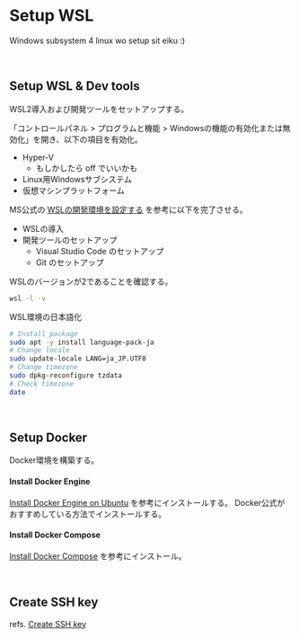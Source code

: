 


# Setup WSL

Windows subsystem 4 linux wo setup sit eiku :)

<br>

## Setup WSL & Dev tools

WSL2導入および開発ツールをセットアップする。

「コントロールパネル > プログラムと機能 > Windowsの機能の有効化または無効化」を開き、以下の項目を有効化。

- Hyper-V
  - もしかしたら off でいいかも
- Linux用Windowsサブシステム
- 仮想マシンプラットフォーム

MS公式の [WSLの開発環境を設定する](https://docs.microsoft.com/ja-jp/windows/wsl/setup/environment) を参考に以下を完了させる。

- WSLの導入
- 開発ツールのセットアップ
  - Visual Studio Code のセットアップ
  - Git のセットアップ

WSLのバージョンが2であることを確認する。

```sh
wsl -l -v
```

WSL環境の日本語化

```sh
# Install package
sudo apt -y install language-pack-ja
# Change locale
sudo update-locale LANG=ja_JP.UTF8
# Change timezone
sudo dpkg-reconfigure tzdata
# Check timezone
date
```

<br>

## Setup Docker

Docker環境を構築する。

#### Install Docker Engine

[Install Docker Engine on Ubuntu](https://docs.docker.com/engine/install/ubuntu/) を参考にインストールする。
Docker公式がおすすめしている方法でインストールする。

#### Install Docker Compose

[Install Docker Compose](https://docs.docker.com/compose/install/) を参考にインストール。

<br>

## Create SSH key

refs. [Create SSH key](./setup-win.md#create-ssh-key)
